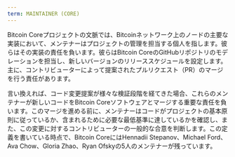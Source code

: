 ```yaml
---
term: MAINTAINER (CORE)
---
```


Bitcoin Coreプロジェクトの文脈では、Bitcoinネットワーク上のノードの主要な実装において、メンテナーはプロジェクトの管理を担当する個人を指します。彼らはその実装の責任を負います。彼らはBitcoin CoreのGitHubリポジトリのモデレーションを担当し、新しいバージョンのリリーススケジュールを設定します。主に、コントリビューターによって提案されたプルリクエスト（PR）のマージを行う責任があります。

言い換えれば、コード変更提案が様々な検証段階を経てきた場合、これらのメンテナーが新しいコードをBitcoin Coreソフトウェアとマージする重要な責任を負います。このマージを進める前に、メンテナーはコードがプロジェクトの基本原則に従っているか、含まれるために必要な最低基準に達しているかを確認し、また、この変更に対するコントリビューターの一般的な合意を判断します。この定義を書いている時点で、Bitcoin CoreにはHennadii Stepanov、Michael Ford、Ava Chow、Gloria Zhao、Ryan Ofskyの5人のメンテナーが残っています。